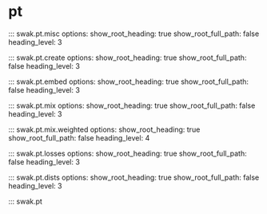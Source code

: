 # pt

::: swak.pt.misc
    options:
      show_root_heading: true
      show_root_full_path: false
      heading_level: 3

::: swak.pt.create
    options:
      show_root_heading: true
      show_root_full_path: false
      heading_level: 3

::: swak.pt.embed
    options:
      show_root_heading: true
      show_root_full_path: false
      heading_level: 3

::: swak.pt.mix
    options:
      show_root_heading: true
      show_root_full_path: false
      heading_level: 3

::: swak.pt.mix.weighted
    options:
      show_root_heading: true
      show_root_full_path: false
      heading_level: 4

::: swak.pt.losses
    options:
      show_root_heading: true
      show_root_full_path: false
      heading_level: 3

::: swak.pt.dists
    options:
      show_root_heading: true
      show_root_full_path: false
      heading_level: 3

::: swak.pt

